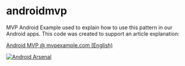 androidmvp
==========

MVP Android Example used to explain how to use this pattern in our Android apps. This code was created to support an article explanation:

[Android MVP @ mvpexample.com (English)](http://mvpexample.com/mvp-android)

[![Android Arsenal](https://img.shields.io/badge/Android%20Arsenal-androidmvp-brightgreen.svg?style=flat)](https://android-arsenal.com/details/3/1514)
